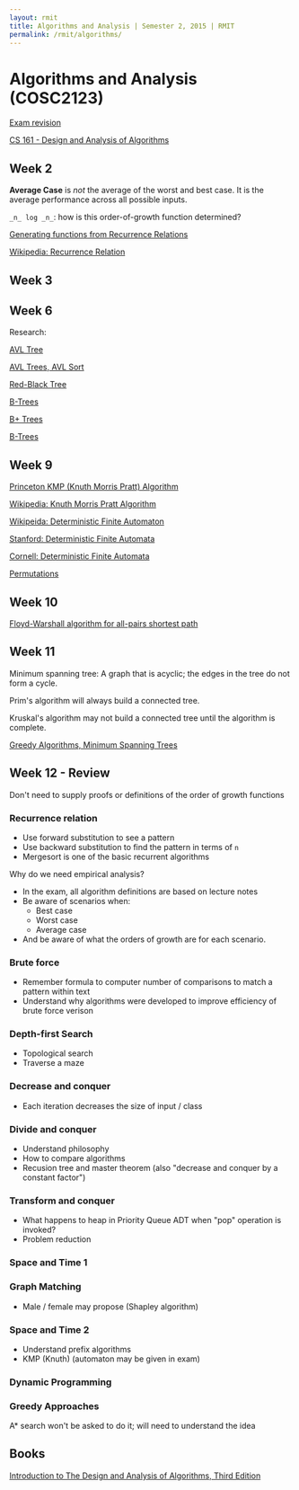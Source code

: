 ```yaml
---
layout: rmit
title: Algorithms and Analysis | Semester 2, 2015 | RMIT
permalink: /rmit/algorithms/
---
```


# Algorithms and Analysis (COSC2123)

[Exam revision](./exam/)

[CS 161 - Design and Analysis of Algorithms](http://openclassroom.stanford.edu/MainFolder/CoursePage.php?course=IntroToAlgorithms)

## Week 2

__Average Case__ is _not_ the average of the worst and best case. It is the average performance across all possible inputs.

`_n_ log _n_`: how is this order-of-growth function determined?

[Generating functions from Recurrence Relations](https://youtu.be/Pp4PWCPzeQs)

[Wikipedia: Recurrence Relation](https://en.wikipedia.org/wiki/Recurrence_relation)

## Week 3


## Week 6

Research:

[AVL Tree](https://en.wikipedia.org/wiki/AVL_tree)

[AVL Trees, AVL Sort](http://ocw.mit.edu/courses/electrical-engineering-and-computer-science/6-006-introduction-to-algorithms-fall-2011/lecture-videos/lecture-6-avl-trees-avl-sort/)

[Red-Black Tree](https://en.wikipedia.org/wiki/Red%E2%80%93black_tree)

[B-Trees](https://en.wikipedia.org/wiki/B-tree)

[B+ Trees](https://en.wikipedia.org/wiki/B%2B_tree)

[B-Trees](http://www.cs.cornell.edu/courses/cs3110/2011sp/recitations/rec24-B-trees/B-trees.htm)

## Week 9

[Princeton KMP (Knuth Morris Pratt) Algorithm](https://youtu.be/iZ93Unvxwtw)

[Wikipedia: Knuth Morris Pratt Algorithm](https://en.wikipedia.org/wiki/Knuth%E2%80%93Morris%E2%80%93Pratt_algorithm)

[Wikipeida: Deterministic Finite Automaton](https://en.wikipedia.org/wiki/Deterministic_finite_automaton)

[Stanford: Deterministic Finite Automata](https://class.coursera.org/automata/lecture/3)

[Cornell: Deterministic Finite Automata](http://www.cs.cornell.edu/~dsteurer/toc13/lectures/4/)

[Permutations](http://rosettacode.org/wiki/Permutations)

## Week 10

[Floyd-Warshall algorithm for all-pairs shortest path](https://youtu.be/PaT1l-mzZtc)


## Week 11

Minimum spanning tree: A graph that is acyclic; the edges in the tree do not form a cycle.

Prim's algorithm will always build a connected tree.

Kruskal's algorithm may not build a connected tree until the algorithm is complete.

[Greedy Algorithms, Minimum Spanning Trees](http://ocw.mit.edu/courses/electrical-engineering-and-computer-science/6-046j-introduction-to-algorithms-sma-5503-fall-2005/video-lectures/lecture-16-greedy-algorithms-minimum-spanning-trees/)

## Week 12 - Review

Don't need to supply proofs or definitions of the order of growth functions

### Recurrence relation

* Use forward substitution to see a pattern
* Use backward substitution to find the pattern in terms of `n`
* Mergesort is one of the basic recurrent algorithms

Why do we need empirical analysis?


* In the exam, all algorithm definitions are based on lecture notes
* Be aware of scenarios when:
    - Best case
    - Worst case
    - Average case
* And be aware of what the orders of growth are for each scenario. 

### Brute force

* Remember formula to computer number of comparisons to match a pattern within text
* Understand why algorithms were developed to improve efficiency of brute force verison

### Depth-first Search

* Topological search
* Traverse a maze

### Decrease and conquer

* Each iteration decreases the size of input / class

### Divide and conquer

* Understand philosophy
* How to compare algorithms
* Recusion tree and master theorem (also "decrease and conquer by a constant factor")

### Transform and conquer

* What happens to heap in Priority Queue ADT when "pop" operation is invoked?
* Problem reduction

### Space and Time 1

### Graph Matching

* Male / female may propose (Shapley algorithm)

### Space and Time 2

* Understand prefix algorithms
* KMP (Knuth) (automaton may be given in exam)

### Dynamic Programming

### Greedy Approaches

A* search won't be asked to do it; will need to understand the idea


## Books

[Introduction to The Design and Analysis of Algorithms, Third Edition](/rmit/books/design-and-analysis-of-algorithms/)


<script>
(function () {
	'use strict';
	var links = document.getElementsByTagName('a');
	[].forEach.call(links, function (link) {
		if (!(/travelsincode.com/.test(link.href))) {
			link.target = '_blank';
		}
	});
}());
</script>